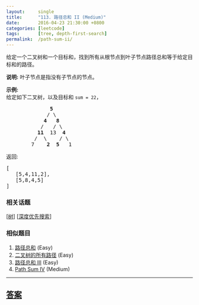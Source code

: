```yaml
---
layout:     single
title:      "113. 路径总和 II (Medium)"
date:       2016-04-23 21:30:00 +0800
categories: [leetcode]
tags:       [tree, depth-first-search]
permalink:  /path-sum-ii/
---
```


<p>给定一个二叉树和一个目标和，找到所有从根节点到叶子节点路径总和等于给定目标和的路径。</p>

<p><strong>说明:</strong>&nbsp;叶子节点是指没有子节点的节点。</p>

<p><strong>示例:</strong><br>
给定如下二叉树，以及目标和&nbsp;<code>sum = 22</code>，</p>

<pre>              <strong>5</strong>
             / \
            <strong>4</strong>   <strong>8</strong>
           /   / \
          <strong>11</strong>  13  <strong>4</strong>
         /  \    / \
        7    <strong>2</strong>  <strong>5</strong>   1
</pre>

<p>返回:</p>

<pre>[
   [5,4,11,2],
   [5,8,4,5]
]
</pre>

### 相关话题
  [[树](https://github.com/openset/leetcode/tree/master/tag/tree/README.md)]
  [[深度优先搜索](https://github.com/openset/leetcode/tree/master/tag/depth-first-search/README.md)]

### 相似题目
  1. [路径总和](/path-sum) (Easy)
  1. [二叉树的所有路径](/binary-tree-paths) (Easy)
  1. [路径总和 III](/path-sum-iii) (Easy)
  1. [Path Sum IV](/path-sum-iv) (Medium)

---

## [答案](https://github.com/openset/leetcode/tree/master/problems/path-sum-ii)
